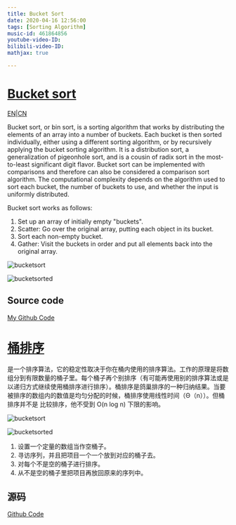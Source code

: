```yaml
---
title: Bucket Sort
date: 2020-04-16 12:56:00
tags: [Sorting Algorithm]
music-id: 461864856
youtube-video-ID: 
bilibili-video-ID: 
mathjax: true

---
```


# [Bucket sort](https://en.wikipedia.org/wiki/Bucket_sort)

[EN](#EN)|[CN](#CN)

<span id="EN"> 

Bucket sort, or bin sort, is a sorting algorithm that works by distributing the elements of an array into a number of buckets. Each bucket is then sorted individually, either using a different sorting algorithm, or by recursively applying the bucket sorting algorithm. It is a distribution sort, a generalization of pigeonhole sort, and is a cousin of radix sort in the most-to-least significant digit flavor. Bucket sort can be implemented with comparisons and therefore can also be considered a comparison sort algorithm. The computational complexity depends on the algorithm used to sort each bucket, the number of buckets to use, and whether the input is uniformly distributed.

Bucket sort works as follows:

1. Set up an array of initially empty "buckets".
2. Scatter: Go over the original array, putting each object in its bucket.
3. Sort each non-empty bucket.
4. Gather: Visit the buckets in order and put all elements back into the original array.

![bucketsort](//www.runoob.com/wp-content/uploads/2019/03/Bucket_sort_1.svg_.png)

![bucketsorted](//www.runoob.com/wp-content/uploads/2019/03/Bucket_sort_2.svg_.png)

## Source code

[My Github Code](https://github.com/YoTro/Python_repository/blob/master/Sorting_Algorithms/Bucket_sort.py)

<span id="CN"> 

# [桶排序](https://baike.baidu.com/item/%E6%A1%B6%E6%8E%92%E5%BA%8F/4973777?fr=aladdin)

是一个排序算法，它的稳定性取决于你在桶内使用的排序算法。工作的原理是将数组分到有限数量的桶子里。每个桶子再个别排序（有可能再使用别的排序算法或是以递归方式继续使用桶排序进行排序）。桶排序是鸽巢排序的一种归纳结果。当要被排序的数组内的数值是均匀分配的时候，桶排序使用线性时间（Θ（n））。但桶排序并不是 比较排序，他不受到 O(n log n) 下限的影响。

![bucketsort](https://www.runoob.com/wp-content/uploads/2019/03/Bucket_sort_1.svg_.png)

![bucketsorted](//www.runoob.com/wp-content/uploads/2019/03/Bucket_sort_2.svg_.png)

1. 设置一个定量的数组当作空桶子。
2. 寻访序列，并且把项目一个一个放到对应的桶子去。
3. 对每个不是空的桶子进行排序。
4. 从不是空的桶子里把项目再放回原来的序列中。

## 源码

[Github Code](https://github.com/YoTro/Python_repository/blob/master/Sorting_Algorithms/Bucket_sort.py)
